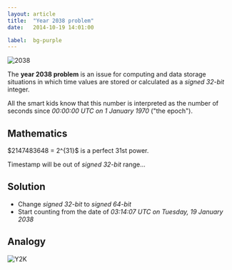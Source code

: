 ```yaml
---
layout: article
title:  "Year 2038 problem"
date:   2014-10-19 14:01:00

label:  bg-purple
---
```


![2038](https://lh3.googleusercontent.com/79iMwM5pXJ0_CUsYb5f3hCkwbv-NYkVf7KYQ5oZxzA86OOh8LGL2U8b-rkAnpC-RG12a2xKrMXEJyOPhrjwSJVzcvmS8-aqHaqzfaFG11hc6Ie-QG1yArNabpjLr5oZGEgeY9dwai9XTaKKLOPQD103lBRpVGSfGCh4ZHqgSAsfeqOU1RLY4sB284u4yb7vPBSDnd2KQ5Aoucrt1ofeH_42JUtm7kviuA9RaRvw9AfwZfhIuNTWAmT5hhEyZD6EFMsaCAzijJig3soMOKbIJRh_FsbTB6OAMoF6PilEdR_noGZQ9BXQ_n5GOQ_9vjm-nIXol_GDcPs8eKxuwodQJXfSgkQgmeFXjedscZ6gfJFz22aYGHOFRDtXD1YEiFN0I4d8pumnP_zwwGnjtBBqzbxpyjWVO95FwRel_TYlB3suHF7JsZUsjY1OkBoOrFTdyU9Nixz1CBRmD7W1Xi05ssnClfcUtv680n8TxL6wXu6FZDxIXpf87cMjjPssVqY-9jpjPUlLHeerfDxfr-B1198yX7zDi71lhOWM_Eb4fWxAjS4O7wGNXkGQxdyNjaZMQleiO5Dubpl-sCEeVTlCGJUqcmAHLQsY=w400-h130-no)

The __year 2038 problem__ is an issue for computing and data storage situations in which time values are stored or calculated as a _signed 32-bit_ integer.

All the smart kids know that this number is interpreted as the number of seconds since _00:00:00 UTC on 1 January 1970_ ("the epoch").

## Mathematics

<p>$2147483648 = 2^{31}$ is a perfect 31st power.</p>

Timestamp will be out of _signed 32-bit_ range...

## Solution

* Change _signed 32-bit_ to _signed 64-bit_
* Start counting from the date of _03:14:07 UTC on Tuesday, 19 January 2038_

## Analogy

![Y2K](https://lh3.googleusercontent.com/NfpfrinzYPi2fbSyn99LhuslGTSxWsYQuhQShapVZI9YR1p528tVMFGfjgWyKU-4LXKrtbvSchChnBssugY-d9G1o3xW6JwHhfw3o3zr55xF1L85YBJLtLZUdi71gc4dRBfbI6uX93VUoJFyThUtvK8xEI5_qFHNfFgT3azv6cILQFzoJKBP8M2Q4-eTmgj68X6aG09s6rmB4aM-S8eh86Q2GVGG18DyopsA65OEP1Qc4iP0oCbYMoSzxKfjYcxzu4IHRFK6ZAf88IEHKYhrFaOT7_DypzMLfvbgSF0uNWVrVwPBMl1MfhJkUhn39WI99tnkcI7dM-QXE_0D_moYOjjASRgJGSLDbHgaaro9F0pGTRHvWJ165rqiWTFPB_w9fNxD3ndgqimEtvqy1mmee7UXazU4zuB9c38GeupMiSn8Cw1QLmgCJFRSwXuBMjC9wZalFJ95J6W0Ccn5FyyFow-XHtRKhJNXygNQWbeb-0UsBxNjHnYHhDUcfn9KkIUIisVZCAEn95Cz6bXaKvXJk9XpV4QJEQq_MT6s_nuusLkQrn3B6zMNeVsymw4B7L3fQJ2uvotrBc_M2lUpiAQd_jth_Jly_SA=w640-h480-no)
